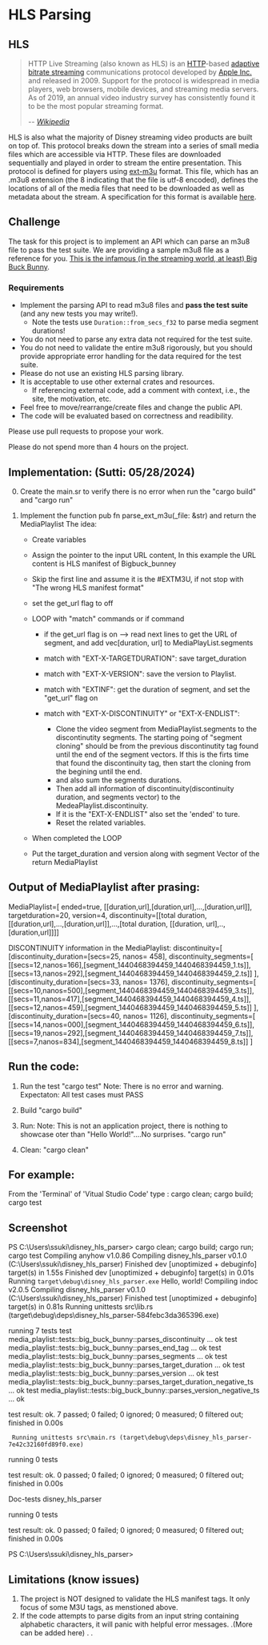 # HLS Parsing

## HLS

> HTTP Live Streaming (also known as HLS) is an [HTTP][http]-based [adaptive
> bitrate streaming][abr] communications protocol developed by [Apple
> Inc.][apple] and released in 2009. Support for the protocol is widespread in
> media players, web browsers, mobile devices, and streaming media servers. As
> of 2019, an annual video industry survey has consistently found it to be the
> most popular streaming format.
>
> -- <cite>[Wikipedia][wiki]</cite>

HLS is also what the majority of Disney streaming video products are built on
top of. This protocol breaks down the stream into a series of small media files
which are accessible via HTTP. These files are downloaded sequentially and
played in order to stream the entire presentation. This protocol is defined for
players using [ext-m3u][m3u] format. This file, which has an .m3u8 extension
(the 8 indicating that the file is utf-8 encoded), defines the locations of all
of the media files that need to be downloaded as well as metadata about the
stream. A specification for this format is available [here][spec].

## Challenge

The task for this project is to implement an API which can parse an m3u8 file
to pass the test suite. We are providing a sample m3u8 file as a reference for
you. [This is the infamous (in the streaming world, at least) Big Buck
Bunny][big_buck_bunny].

### Requirements

- Implement the parsing API to read m3u8 files and **pass
  the test suite** (and any new tests you may write!).
    - Note the tests use `Duration::from_secs_f32` to parse media segment durations!
- You do not need to parse any extra data not required for the test suite.
- You do not need to validate the entire m3u8 rigorously, but you should
  provide appropriate error handling for the data required for the test suite.
- Please do not use an existing HLS parsing library.
- It is acceptable to use other external crates and resources.
    - If referencing external code, add a comment with context, i.e., the site,
      the motivation, etc.
- Feel free to move/rearrange/create files and change the public API.
- The code will be evaluated based on correctness and readibility.

Please use pull requests to propose your work.

Please do not spend more than 4 hours on the project.

[abr]: https://en.wikipedia.org/wiki/Adaptive_bitrate_streaming
[apple]: https://en.wikipedia.org/wiki/Apple_Inc.
[big_buck_bunny]: https://docs.evostream.com/sample_content/assets/hls-bunny-rangerequest/bunny/playlist.m3u8
[http]: https://en.wikipedia.org/wiki/HTTP
[m3u]: https://en.wikipedia.org/wiki/M3U#Extended_M3U
[spec]: https://datatracker.ietf.org/doc/html/rfc8216#section-4
[wiki]: https://en.wikipedia.org/wiki/HTTP_Live_Streaming



Implementation: (Sutti: 05/28/2024)
--------------
0) Create the main.sr to verify there is no error when run the "cargo build" and "cargo run"

1) Implement the function pub fn parse_ext_m3u(_file: &str) and return the MediaPlaylist 
    The idea:
      - Create variables 
      - Assign the pointer to the input URL content, In this example the URL content is HLS manifest of Bigbuck_bunney
      - Skip the first line and assume it is the #EXTM3U, if not stop with "The wrong HLS manifest format"
      - set the get_url flag to off
      - LOOP with "match" commands or if command
        - if the get_url flag is on --> read next lines to get the URL of segment, and add vec[duration, url] to MediaPlayList.segments 

        - match with "EXT-X-TARGETDURATION": save target_duration 
        - match with "EXT-X-VERSION": save the version to Playlist.
        - match with "EXTINF": get the duration of segment, and set the "get_url" flag on
        - match with "EXT-X-DISCONTINUITY" or "EXT-X-ENDLIST": 
            - Clone the video segment from MediaPlaylist.segments to the discontinutity segments. The starting poing of "segment cloning" should be from the previous discontinutity tag found until the end of the segment vectors. If this is the firts time that found the discontinuity tag, then start the cloning from the begining until the end. 
            - and also sum the segments durations.  
            - Then add all information of discontinuity(discontinuity duration, and segments vector) to the MedeaPlaylist.discontinuity. 
            - If it is the "EXT-X-ENDLIST" also set the 'ended' to ture.
            - Reset the related variables.

      - When completed the LOOP
      - Put the target_duration and version along with segment Vector of the return MediaPlaylist

Output of MediaPlaylist after prasing:
-------------------------------------
MediaPlaylist=[ ended=true, [[duration,url],[duration,url],...,[duration,url]], targetduration=20, version=4, discontinuity=[[total duration, [[duration,url],...,[duration,url]],...,[total duration, [[duration, url],..,[duration,url]]]]


DISCONTINUITY information in the MediaPlaylist:
discontinuity=[
[discontinuity_duration=[secs=25, nanos= 458],
discontinuity_segments=[
[[secs=12,nanos=166],[segment_1440468394459_1440468394459_1.ts]],
[[secs=13,nanos=292],[segment_1440468394459_1440468394459_2.ts]]
],
[discontinuity_duration=[secs=33, nanos= 1376],
discontinuity_segments=[
[[secs=10,nanos=500],[segment_1440468394459_1440468394459_3.ts]],
[[secs=11,nanos=417],[segment_1440468394459_1440468394459_4.ts]],
[[secs=12,nanos=459],[segment_1440468394459_1440468394459_5.ts]]
],
[discontinuity_duration=[secs=40, nanos= 1126],
discontinuity_segments=[
[[secs=14,nanos=000],[segment_1440468394459_1440468394459_6.ts]],
[[secs=19,nanos=292],[segment_1440468394459_1440468394459_7.ts]],
[[secs=7,nanos=834],[segment_1440468394459_1440468394459_8.ts]]
]


Run the code:
-------------
1) Run the test
    "cargo test"
    Note: There is no error and warning. 
Expectaton:
All test cases must PASS

2) Build
   "cargo build"

3) Run: 
Note: This is not an application project, there is nothing to showcase oter than "Hello World!"....No surprises. 
   "cargo run"

4) Clean:
   "cargo clean"


For example:
-----------
From the 'Terminal' of 'Vitual Studio Code' type :
    cargo clean; cargo build; cargo test

Screenshot
----------
PS C:\Users\ssuki\disney_hls_parser> cargo clean; cargo build; cargo run; cargo test
   Compiling anyhow v1.0.86
   Compiling disney_hls_parser v0.1.0 (C:\Users\ssuki\disney_hls_parser)
    Finished dev [unoptimized + debuginfo] target(s) in 1.55s
    Finished dev [unoptimized + debuginfo] target(s) in 0.01s
     Running `target\debug\disney_hls_parser.exe`
Hello, world!
   Compiling indoc v2.0.5
   Compiling disney_hls_parser v0.1.0 (C:\Users\ssuki\disney_hls_parser)
    Finished test [unoptimized + debuginfo] target(s) in 0.81s
     Running unittests src\lib.rs (target\debug\deps\disney_hls_parser-584febc3da365396.exe)

running 7 tests
test media_playlist::tests::big_buck_bunny::parses_discontinuity ... ok
test media_playlist::tests::big_buck_bunny::parses_end_tag ... ok
test media_playlist::tests::big_buck_bunny::parses_segments ... ok
test media_playlist::tests::big_buck_bunny::parses_target_duration ... ok
test media_playlist::tests::big_buck_bunny::parses_version ... ok
test media_playlist::tests::big_buck_bunny::parses_target_duration_negative_ts ... ok
test media_playlist::tests::big_buck_bunny::parses_version_negative_ts ... ok

test result: ok. 7 passed; 0 failed; 0 ignored; 0 measured; 0 filtered out; finished in 0.00s

     Running unittests src\main.rs (target\debug\deps\disney_hls_parser-7e42c32160fd89f0.exe)

running 0 tests

test result: ok. 0 passed; 0 failed; 0 ignored; 0 measured; 0 filtered out; finished in 0.00s

   Doc-tests disney_hls_parser

running 0 tests

test result: ok. 0 passed; 0 failed; 0 ignored; 0 measured; 0 filtered out; finished in 0.00s

PS C:\Users\ssuki\disney_hls_parser>

Limitations (know issues)
-------------------------
1) The project is NOT designed to validate the HLS manifest tags. It only focus of some M3U tags, as menstioned above.
2) If the code attempts to parse digits from an input string containing alphabetic characters, it will panic with helpful error messages.
.(More can be added here)
.
.